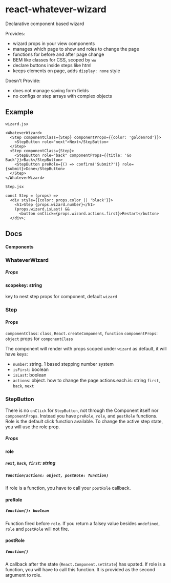 # react-whatever-wizard
Declarative component based wizard

Provides:
- wizard props in your view components
- manages which page to show and roles to change the page
- functions for before and after page change
- BEM like classes for CSS, scoped by `ww`
- declare buttons inside steps like html
- keeps elements on page, adds `display: none` style

Doesn't Provide:
- does not manage saving form fields
- no configs or step arrays with complex objects

## Example
`wizard.jsx`
```
<WhateverWizard>
  <Step componentClass={Step} componentProps={{color: 'goldenrod'}}>
    <StepButton role="next">Next</StepButton>
  </Step>
  <Step componentClass={Step}>
    <StepButton role="back" componentProps={{title: 'Go Back'}}>Back</StepButton>
    <StepButton preRole={() => confirm('Submit?')} role={submit}>Done</StepButton>
  </Step>
</WhateverWizard>
```

`Step.jsx`
```
const Step = (props) =>
  <div style={{color: props.color || 'black'}}>
    <h1>Step {props.wizard.number}</h1>
    (props.wizard.isLast) &&
      <button onClick={props.wizard.actions.first}>Restart</button>
  </div>;
```


## Docs

#### Components
### WhateverWizard
##### Props
#### scopekey: string
key to nest step props for component, default `wizard`

### Step
#### Props
`componentClass`: `class`, `React.createComponent`, `function`
`componentProps`: `object` props for `componentClass`

The component will render with props scoped under `wizard` as default, it will have keys:
- `number`: string. 1 based stepping number system
- `isFirst`: boolean
- `isLast`: boolean
- `actions`: object. how to change the page
actions.each.is: string `first`, `back`, `next`

### StepButton
There is no `onClick` for `StepButton`, not through the Component itself nor `componentProps`.
Instead you have `preRole`, `role`, and `postRole` functions.
Role is the default click function available.
To change the active step state, you will use the role prop.

##### Props
#### role
##### `next`, `back`, `first`: string
##### `function(actions: object, postRole: function)`
If role is a function, you have to call your `postRole` callback.

#### preRole
##### `function(): boolean`
Function fired before `role`.
If you return a falsey value besides `undefined`, `role` and `postRole` will not fire.

#### postRole
##### `function()`
A callback after the state (`React.Component.setState`) has upated.
If role is a function, you will have to call this function.
It is provided as the second argument to role.

